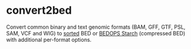 convert2bed
===========

Convert common binary and text genomic formats (BAM, GFF, GTF, PSL, SAM, VCF and WIG) to [sorted](http://bedops.readthedocs.org/en/latest/content/reference/file-management/sorting/sort-bed.html) BED or [BEDOPS Starch](http://bedops.readthedocs.org/en/latest/content/reference/file-management/compression/starch.html) (compressed BED) with additional per-format options.
